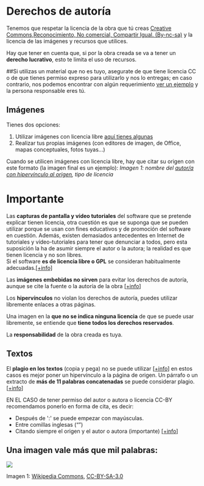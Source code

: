 
# Derechos de autoría

Tenemos que respetar la licencia de la obra que tú creas [Creative Commons,Reconocimiento, No comercial, Compartir Igual. (By-nc-sa)](https://creativecommons.org/licenses/by-nc-sa/3.0/es/) y la licencia de las imágenes y recursos que utilices.

Hay que tener en cuenta que, si por la obra creada se va a tener un **derecho lucrativo**, esto te limita el uso de recursos.

##Si utilizas un material que no es tuyo, asegurate de que tiene licencia CC o de que tienes permiso expreso para utilizarlo y nos lo entregas; en caso contrario, nos podemos encontrar con algún requerimiento [ver un ejemplo](https://drive.google.com/file/d/1PSEQpPEGyIcmlNnbWh98EBwA0ylA7ui4/view?usp=sharing) y la persona responsable eres tú.

## Imágenes

Tienes dos opciones:

1. Utilizar imágenes con licencia libre [aquí tienes algunas](http://aularagon.catedu.es/materialesaularagon2013/HerramientasFormacionProfesorado/Diseno/imgenes.html)
1. Realizar tus propias imágenes (con editores de imagen, de Office, mapas conceptuales, fotos tuyas...)

Cuando se utilicen imágenes con licencia libre, hay que citar su origen con este formato (la imagen final es un ejemplo):
 _Imagen 1: nombre del [autor/a con hipervínculo al origen](http://www.aularagon.org/), tipo de licencia_

# Importante

Las **capturas de pantalla y vídeo tutoriales** del software que se pretende explicar tienen licencia, otra cuestión es que se suponga que se pueden utilizar porque se usan con fines educativos y de promoción del software en cuestión. Además, existen demasiados antecedentes en Internet de tutoriales y vídeo-tutoriales para tener que denunciar a todos, pero esta suposición la ha de asumir siempre el autor o la autora; la realidad es que tienen licencia y no son libres. <br />Si el software **es de licencia libre o GPL** se consideran habitualmente adecuadas.[[+info]](http://commons.wikimedia.org/wiki/Commons:Licensing/es)

Las **imágenes embebidas no sirven** para evitar los derechos de autoría, aunque se cite la fuente o la autoría de la obra [[+info](http://gartuz.ticoblogger.com/2009/06/derechos-de-autor-sobre-las-imagenes-en.html)]

Los **hipervínculos** no violan los derechos de autoría, puedes utilizar líbremente enlaces a otras páginas.

Una imagen en la **que no se indica ninguna licencia** de que se puede usar libremente, se entiende que **tiene todos los derechos reservados**.

La **responsabilidad** de la obra creada es tuya.

## Textos

El **plagio en los textos** (copia y pega) no se puede utilizar [[+info](http://biblioteca.ua.es/es/propiedad-intelectual/aprende-sobre-el-plagio-y-como-evitarlo.html)] en estos casos es mejor poner un hipervínculo a la página de origen. Un párrafo o un extracto de **más de 11 palabras concatenadas** se puede considerar plagio.[[+info](http://www.alcancelibre.org/article.php/extractos-11-palabras-violaria-ley-europ)]

EN EL CASO de tener permiso del autor o autora o licencia CC-BY recomendamos ponerlo en forma de cita, es decir:

- Después de ':' se puede empezar con mayúsculas.
- Entre comillas inglesas (“”) 
- Citando siempre el origen y el autor o autora (importante) [[+info](http://centrodeescritura.javerianacali.edu.co/index.php?option=com_content&amp;view=article&amp;id=82:plagio-ique-es-y-como-evitarlo&amp;catid=45:referencias-bibliograficas&amp;Itemid=66)]

## Una imagen vale más que mil palabras:

![](http://upload.wikimedia.org/wikipedia/commons/thumb/2/2c/Licensing_tutorial_es.svg/500px-Licensing_tutorial_es.svg.png)

Imagen 1: [Wikipedia Commons](http://commons.wikimedia.org/wiki/File:Licensing_tutorial_es.svg#filelinks), [CC-BY-SA-3.0](http://commons.wikimedia.org/wiki/Category:CC-BY-SA-3.0)
